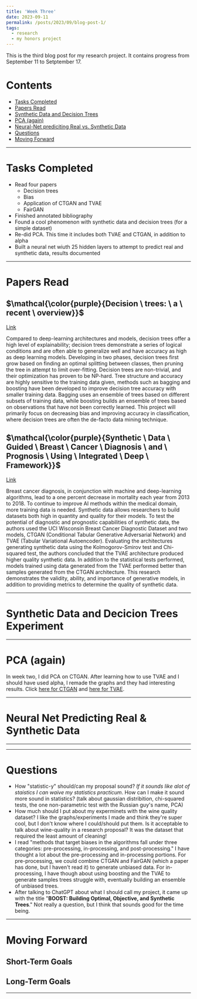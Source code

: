 ```yaml
---
title: 'Week Three'
date: 2023-09-11
permalink: /posts/2023/09/blog-post-1/
tags:
  - research
  - my honors project
---
```


This is the third blog post for my research project. It contains progress from September 11 to Setptember 17. 

# Contents

- [Tasks Completed](#tasks)
- [Papers Read](#papers)
- [Synthetic Data and Decision Trees](#trees)
- [PCA (again)](#pca)
- [Neural-Net prediciting Real vs. Synthetic Data](#net)
- [Questions](#questions)
- [Moving Forward](#moving)

---


<a name="tasks"></a>
# Tasks Completed 
- Read four papers
  - Decision trees
  - Bias
  - Application of CTGAN and TVAE
  - FairGAN
- Finished annotated bibliography
- Found a cool phenomenon with synthetic data and decision trees (for a simple dataset)
- Re-did PCA. This time it includes both TVAE and CTGAN, in addition to alpha
- Built a neural net wiuth 25 hidden layers to attempt to predict real and synthetic data, results documented

---

<a name="papers"></a>
# Papers Read

## $\mathcal{\color{purple}{Decision \ trees: \ a \ recent \ overview}}$
[Link](https://link.springer.com/article/10.1007/s10462-011-9272-4)

Compared to deep-learning architectures and models, decision trees offer a high level of explainability; decision trees demonstrate a series of logical conditions and are often able to generalize well and have accuracy as high as deep learning models. Developing in two phases, decision trees first grow based on finding an optimal splitting between classes, then pruning the tree in attempt to limit over-fitting. Decision trees are non-trivial, and their optimization has proven to be NP-hard. Tree structure and accuracy are highly sensitive to the training data given, methods such as bagging and boosting have been developed to improve decision tree accuracy with smaller training data. Bagging uses an ensemble of trees based on different subsets of training data, while boosting builds an ensemble of trees based on observations that have not been correctly learned. This project will primarily focus on decreasing bias and improving accuracy in classification, where decision trees are often the de-facto data mining technique.  

## $\mathcal{\color{purple}{Synthetic \ Data \ Guided \ Breast \ Cancer \ Diagnosis \ and \ Prognosis \ Using \ Integrated \ Deep \ Framework}}$
[Link](https://ssrn.com/abstract=4014276)

Breast cancer diagnosis, in conjunction with machine and deep-learning algorithms, lead to a one percent decrease in mortality each year from 2013 to 2018. To continue to improve AI methods within the medical domain, more training data is needed. Synthetic data allows researchers to build datasets both high in quantity and quality for their models. To test the potential of diagnostic and prognostic capabilities of synthetic data, the authors used the UCI Wisconsin Breast Cancer Diagnostic Dataset and two models, CTGAN (Conditional Tabular Generative Adversarial Network) and TVAE (Tabular Variational Autoencoder). Evaluating the architectures generating synthetic data using the Kolmogorov-Smirov test and Chi-squared test, the authors concluded that the TVAE architecture produced higher quality synthetic data. In addition to the statistical tests performed, models trained using data generated from the TVAE performed better than samples generated from the CTGAN architecture. This research demonstrates the validity, ability, and importance of generative models, in addition to providing metrics to determine the quality of synthetic data.  

---

<a name="trees"></a>
# Synthetic Data and Decicion Trees Experiment

---

<a name="pca"></a>
# PCA (again)

In week two, I did PCA on CTGAN. After learning how to use TVAE and I should have used alpha, I remade the graphs and they had interesting results. Click [here for CTGAN](https://github.com/claytonmclamb/claytonmmclamb.github.io/blob/master/images/pca_ctgan.png) and [here for TVAE](https://github.com/claytonmclamb/claytonmmclamb.github.io/blob/master/images/pca_tvae.png). 

---


<a name="net"></a>
# Neural Net Predicting Real & Synthetic Data


---


<a name="questions"></a>


---
# Questions

- How "statistic-y" should/can my proposal sound? *If it sounds like alot of staistics I can waive my statistics practicum*. How can I make it sound more sound in statistics? (talk about gaussian distribition, chi-squared tests, the one non-parametric test with the Russian guy's name, PCA)
-  How much should I put about my experminets with the wine quality dataset? I like the graphs/experiments I made and think they're super cool, but I don't know where I could/should put them. Is it acceptable to talk about wine-quality in a research proposal? It was the dataset that required the least amount of cleaning!
-  I read "methods that target biases in the algorithms fall under three categories: pre-processing, in-processing, and post-processing." I have thought a lot about the pre-processing and in-processing portions. For pre-processing, we could combine CTGAN and FairGAN (which a paper has done, but I haven't read it) to generate unbiased data. For in-processing, I have though about using boosting and the TVAE to generate samples trees struggle with, eventually building an ensemble of unbiased trees.
-  After talking to ChatGPT about what I should call my project, it came up with the title "**BOOST: Building Optimal, Objective, and Synthetic Trees**." Not really a question, but I think that sounds good for the time being. 



---




<a name="moving"></a>
# Moving Forward

## Short-Term Goals
## Long-Term Goals


---
